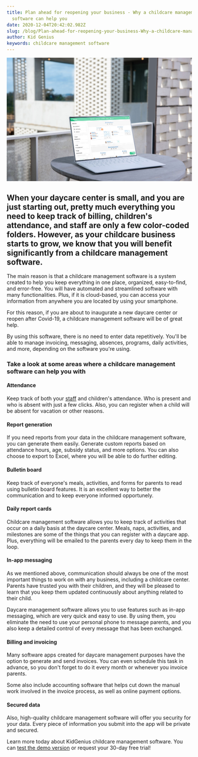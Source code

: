 ```yaml
---
title: Plan ahead for reopening your business - Why a childcare management
  software can help you
date: 2020-12-04T20:42:02.982Z
slug: /blog/Plan-ahead-for-reopening-your-business-Why-a-childcare-management-software-can-help-you
author: Kid Genius
keywords: childcare management software
---
```

![childcare management software](childcare-management-software.jpg "childcare management software")

## When your daycare center is small, and you are just starting out, pretty much everything you need to keep track of billing, children's attendance, and staff are only a few color-coded folders. However, as your childcare business starts to grow, we know that you will benefit significantly from a childcare management software.

The main reason is that a childcare management software is a system created to help you keep everything in one place, organized, easy-to-find, and error-free. You will have automated and streamlined software with many functionalities. Plus, if it is cloud-based, you can access your information from anywhere you are located by using your smartphone.

For this reason, if you are about to inaugurate a new daycare center or reopen after Covid-19, a childcare management software will be of great help.

By using this software, there is no need to enter data repetitively. You'll be able to manage invoicing, messaging, absences, programs, daily activities, and more, depending on the software you're using.

### Take a look at some areas where a childcare management software can help you with

#### Attendance

Keep track of both your [staff](https://trykidgenius.com/blog/tips-for-building-a-successful-daycare-staff-team) and children's attendance. Who is present and who is absent with just a few clicks. Also, you can register when a child will be absent for vacation or other reasons.

#### Report generation

If you need reports from your data in the childcare management software, you can generate them easily. Generate custom reports based on attendance hours, age, subsidy status, and more options. You can also choose to export to Excel, where you will be able to do further editing.

#### Bulletin board

Keep track of everyone's meals, activities, and forms for parents to read using bulletin board features. It is an excellent way to better the communication and to keep everyone informed opportunely.

#### Daily report cards

Childcare management software allows you to keep track of activities that occur on a daily basis at the daycare center. Meals, naps, activities, and milestones are some of the things that you can register with a daycare app. Plus, everything will be emailed to the parents every day to keep them in the loop.

#### In-app messaging

As we mentioned above, communication should always be one of the most important things to work on with any business, including a childcare center. Parents have trusted you with their children, and they will be pleased to learn that you keep them updated continuously about anything related to their child.

Daycare management software allows you to use features such as in-app messaging, which are very quick and easy to use. By using them, you eliminate the need to use your personal phone to message parents, and you also keep a detailed control of every message that has been exchanged.

#### Billing and invoicing

Many software apps created for daycare management purposes have the option to generate and send invoices. You can even schedule this task in advance, so you don't forget to do it every month or whenever you invoice parents.

Some also include accounting software that helps cut down the manual work involved in the invoice process, as well as online payment options.

#### Secured data

Also, high-quality childcare management software will offer you security for your data. Every piece of information you submit into the app will be private and secured.

Learn more today about KidGenius childcare management software. You can [test the demo version](https://trykidgenius.com/) or request your 30-day free trial!
